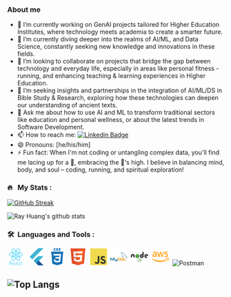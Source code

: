 ### About me

- 🔭 I’m currently working on GenAI projects tailored for Higher Education Institutes, where technology meets academia to create a smarter future. 
- 🌱 I’m currently diving deeper into the realms of AI/ML, and Data Science, constantly seeking new knowledge and innovations in these fields.
- 👯 I’m looking to collaborate on projects that bridge the gap between technology and everyday life, especially in areas like personal fitness - running, and enhancing teaching & learning experiences in Higher Education.
- 🤔 I’m seeking insights and partnerships in the integration of AI/ML/DS in Bible Study & Research, exploring how these technologies can deepen our understanding of ancient texts.
- 💬 Ask me about how to use AI and ML to transform traditional sectors like education and personal wellness, or about the latest trends in Software Development.
- 📫 How to reach me: [![Linkedin Badge](https://img.shields.io/badge/-rayhuang-green?style=flat&logo=Linkedin&logoColor=white)]([https://www.linkedin.com/in/kakbar](https://www.linkedin.com/in/ray-huang-3296723/))
- 😄 Pronouns: [he/his/him]
- ⚡ Fun fact: When I'm not coding or untangling complex data, you'll find me lacing up for a 🏃, embracing the 🏃's high. I believe in balancing mind, body, and soul – coding, running, and spiritual exploration!

### 🔥 &nbsp; My Stats :
<!-- https://github.com/anuraghazra/github-readme-stats -->
[![GitHub Streak](https://streak-stats.demolab.com?user=&theme=vue&user=phuang07)](https://git.io/streak-stats)

![Ray Huang's github stats](https://github-readme-stats.vercel.app/api?username=phuang07&show_icons=true)

<!-- https://devicon.dev/ -->

### 🛠 &nbsp;Languages and Tools :

<p>
<img src="https://github.com/devicons/devicon/blob/master/icons/react/react-original-wordmark.svg" title="React" alt="React" width="40" height="40"/>&nbsp;
<img src="https://github.com/devicons/devicon/blob/master/icons/flutter/flutter-original.svg" title="Flutter" alt="Flutter" width="40" height="40"/>&nbsp;
<img src="https://github.com/devicons/devicon/blob/master/icons/css3/css3-plain-wordmark.svg"  title="CSS3" alt="CSS" width="40" height="40"/>&nbsp;
<img src="https://github.com/devicons/devicon/blob/master/icons/html5/html5-original.svg" title="HTML5" alt="HTML" width="40" height="40"/>&nbsp;
<img src="https://github.com/devicons/devicon/blob/master/icons/javascript/javascript-original.svg" title="JavaScript" alt="JavaScript" width="40" height="40"/>&nbsp;
<img src="https://github.com/devicons/devicon/blob/master/icons/mysql/mysql-original-wordmark.svg" title="MySQL"  alt="MySQL" width="40" height="40"/>&nbsp;
<img src="https://github.com/devicons/devicon/blob/master/icons/nodejs/nodejs-original-wordmark.svg" title="NodeJS" alt="NodeJS" width="40" height="40"/>&nbsp;
<img src="https://github.com/devicons/devicon/blob/master/icons/amazonwebservices/amazonwebservices-plain-wordmark.svg" title="AWS" alt="AWS" width="40" height="40"/>&nbsp;
<img src="https://www.vectorlogo.zone/logos/getpostman/getpostman-icon.svg" title="Postman"  alt="Postman" width="40" height="40"/>&nbsp;
</p>

![Top Langs](https://github-readme-stats.vercel.app/api/top-langs/?username=phuang07&hide_progress=false&layout=compact)
---



<!--
**phuang07/phuang07** is a ✨ _special_ ✨ repository because its `README.md` (this file) appears on your GitHub profile.

Here are some ideas to get you started:

- 🔭 I’m currently working on ...
- 🌱 I’m currently learning ...
- 👯 I’m looking to collaborate on ...
- 🤔 I’m looking for help with ...
- 💬 Ask me about ...
- 📫 How to reach me: ...
- 😄 Pronouns: ...
- ⚡ Fun fact: ...
-->
